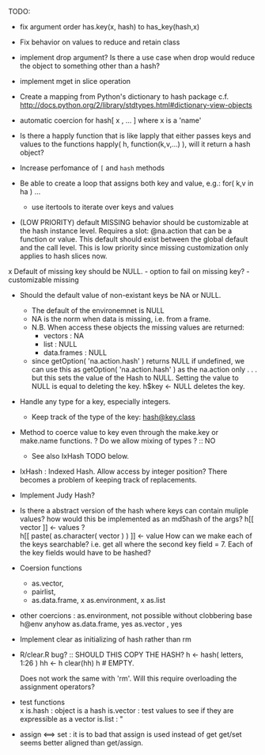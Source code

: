 TODO:

  - fix argument order has.key(x, hash) to has_key(hash,x)

  - Fix behavior on values to reduce and retain class
  - implement drop argument? Is there a use case when drop would reduce the
    object to something other than a hash?

  - implement mget in slice operation

  - Create a mapping from Python's dictionary to hash package
    c.f. http://docs.python.org/2/library/stdtypes.html#dictionary-view-objects

  - automatic coercion for hash[ x , ... ] where x is a 'name'
 
  - Is there a happly function that is like lapply that either passes keys and 
    values to the functions happly( h, function(k,v,...) ), will it return a 
    hash object?


  - Increase perfomance of `[` and `hash` methods

  - Be able to create a loop that assigns both key and value, e.g.:
    for( k,v in ha ) ...
    - use itertools to iterate over keys and values

  - (LOW PRIORITY) default MISSING behavior should be customizable at the hash
    instance level.
      Requires a slot: @na.action  that can be a function or value. This default
      should exist between the global default and the call level.
    This is low priority since missing customization only applies to hash slices
    now.

  x Default of missing key should be NULL. 
    - option to fail on missing key?
    - customizable missing 

  - Should the default value of non-existant keys be NA or NULL.
    - The default of the environemnet is NULL
    - NA is the norm when data is missing, i.e. from  a frame.
    - N.B. When access these objects the missing values are returned:
      - vectors : NA
      - list    : NULL
      - data.frames : NULL
    - since getOption( 'na.action.hash' ) returns NULL if undefined, we can 
      use this as  getOption( 'na.action.hash' )  as the na.action only . . .
      but this sets the value of the Hash to NULL.  Setting the value to NULL
      is equal to deleting the key.  h$key <- NULL deletes the key.  

  - Handle any type for a key, especially integers.
    - Keep track of the type of the key: hash@key.class                          
  - Method to coerce value to key
      even through the make.key or make.name functions.
      ? Do we allow mixing of types ? :: NO
      
    - See also IxHash TODO below.

  - IxHash : Indexed Hash.  Allow access by integer position?
      There becomes a problem of keeping track of replacements.

  - Implement Judy Hash?

  - Is there a abstract version of the hash where keys can contain 
    muliple values?
     how would this be implemented as an md5hash of the args?
     h[[ vector ]] <- values ?  
     h[[ paste( as.character( vector ) ) ]] <- value
     How can we make each of the keys searchable?  i.e. get all where the second
     key field = 7.  Each of the key fields would have to be hashed?  
                           
  - Coersion functions 
    - as.vector, 
    - pairlist, 
    - as.data.frame, 
    x as.environment, 
    x as.list
  - other coercions : 
       as.environment,  not possible without clobbering base h@env anyhow 
       as.data.frame,   yes
       as.vector ,      yes
      
  - Implement clear as initializing of hash rather than rm
   
  - R/clear.R bug? :: SHOULD THIS COPY THE HASH?
     h <- hash( letters, 1:26 )
     hh <- h
     clear(hh)
     h   # EMPTY. 

     Does not work the same with 'rm'. Will this require overloading the 
     assignment operators?

  - test functions    
       x is.hash : object is a hash
       is.vector : test values to see if they are expressible as a vector
       is.list   : "

  - assign <==> set : it is to bad that assign is used instead of get 
    get/set seems better aligned than get/assign.

  
